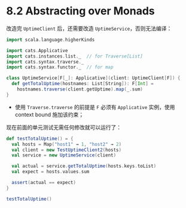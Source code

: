 # 8.2 Abstracting over Monads

改造完 `UptimeClient` 后，还需要改造 `UptimeService`，否则无法编译：

```Scala
import scala.language.higherKinds

import cats.Applicative
import cats.instances.list._  // for Traverse[List]
import cats.syntax.traverse._ 
import cats.syntax.functor._  // for map

class UptimeService[F[_]: Applicative](client: UptimeClient[F]) {
  def getTotalUptime(hostnames: List[String]): F[Int] =
    hostnames.traverse(client.getUptime).map(_.sum)
}
```

* 使用 `Traverse.traverse` 的前提是 `F` 必须有 `Applicative` 实例，使用 context bound 施加该约束；

现在前面的单元测试无需任何修改就可以运行了：

```Scala
def testTotalUptime() = {
  val hosts = Map("host1" → 1, "host2" → 2)
  val client = new TestUptimeClient2(hosts)
  val service = new UptimeService(client)

  val actual = service.getTotalUptime(hosts.keys.toList)
  val expect = hosts.values.sum

  assert(actual == expect)
}

testTotalUptime()
```
